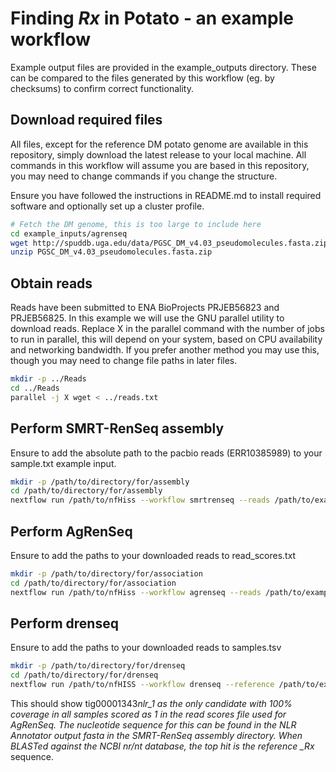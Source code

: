 # Finding _Rx_ in Potato - an example workflow

Example output files are provided in the example_outputs directory. These can be compared to the files generated by this workflow (eg. by checksums) to confirm correct functionality.

## Download required files

All files, except for the reference DM potato genome are available in this repository, simply download the latest release to your local machine. All commands in this workflow will assume you are based in this repository, you may need to change commands if you change the structure.

Ensure you have followed the instructions in README.md to install required software and optionally set up a cluster profile.

```bash
# Fetch the DM genome, this is too large to include here
cd example_inputs/agrenseq
wget http://spuddb.uga.edu/data/PGSC_DM_v4.03_pseudomolecules.fasta.zip
unzip PGSC_DM_v4.03_pseudomolecules.fasta.zip
```

## Obtain reads

Reads have been submitted to ENA BioProjects PRJEB56823 and PRJEB56825. In this example we will use the GNU parallel utility to download reads. Replace X in the parallel command with the number of jobs to run in parallel, this will depend on your system, based on CPU availability and networking bandwidth. If you prefer another method you may use this, though you may need to change file paths in later files.

```bash
mkdir -p ../Reads
cd ../Reads
parallel -j X wget < ../reads.txt
```

## Perform SMRT-RenSeq assembly

Ensure to add the absolute path to the pacbio reads (ERR10385989) to your sample.txt example input.

```bash
mkdir -p /path/to/directory/for/assembly
cd /path/to/directory/for/assembly
nextflow run /path/to/nfHiss --workflow smrtrenseq --reads /path/to/example_inputs/smrtrenseq/sample.txt --genome_size 2000000 --max_input_coverage 20000 --flanking 1000 --five_prime GGTAGT --three_prime ACTACC
```

## Perform AgRenSeq

Ensure to add the paths to your downloaded reads to read_scores.txt

```bash
mkdir -p /path/to/directory/for/association
cd /path/to/directory/for/association
nextflow run /path/to/nfHiss --workflow agrenseq --reads /path/to/example_inputs/agrenseq/read_scores.txt --adaptor_1 /path/to/example_inputs/agrenseq/Index2varN.fasta --adaptor_2  /path/to/example_inputs/agrenseq/Universal_var.fasta --association_reference /path/to/assembly/from/smrtrenseq --blast_reference /path/to/PGSC_DM_v4.03_pseudomolecules.fasta --threshold 26 --title Gemson --annotator_bed /path/to/nlr/bed/from/smrtrenseq
```

## Perform drenseq

Ensure to add the paths to your downloaded reads to samples.tsv

```bash
mkdir -p /path/to/directory/for/drenseq
cd /path/to/directory/for/drenseq
nextflow run /path/to/nfHISS --workflow drenseq --reference /path/to/example_inputs/drenseq/Gemson_candidates.fa --bed /path/to/example_inputs/drenseq/Gemson_candidates.bed --reads /path/to/example_inputs/drenseq/samples.tsv --score "L,0,-0.24" --max_align 10 --baits /path/to/example_inputs/drenseq/Solanum_baits.fasta --identity 90 --coverage 90 --flank 0 --ulimit 1024 --adaptor_1 /path/to/example_inputs/drenseq/Index2varN.fasta --adaptor_2 /path/to/example_inputs/drenseq/Universal_var.fasta
```

This should show tig00001343*nlr_1 as the only candidate with 100% coverage in all samples scored as 1 in the read scores file used for AgRenSeq. The nucleotide sequence for this can be found in the NLR Annotator output fasta in the SMRT-RenSeq assembly directory. When BLASTed against the NCBI nr/nt database, the top hit is the reference \_Rx* sequence.
